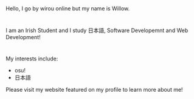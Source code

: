 <!---
wirouism/wirouism is a ✨ special ✨ repository because its `README.md` (this file) appears on your GitHub profile.
You can click the Preview link to take a look at your changes.
--->
#
Hello, I go by wirou online but my name is Willow.
#
I am an Irish Student and I study 日本語, Software Developemnt and Web Development!
#
My interests include:
- osu!
- 日本語

Please visit my website featured on my profile to learn more about me!
#

